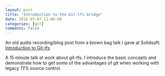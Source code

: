 ```yaml
---
layout: post
title: "Introduction to the Git-tfs bridge"
date: 2016-07-07 12:00:00
categories: [git]
comments: false
---
```


An old audio recording/blog post from a brown bag talk I gave at Solidsoft: [Introduction to Git-tfs](https://www.linkedin.com/pulse/introduction-git-tfs-nathan-cooper)

A 15 minute talk at work about git-tfs. I introduce the basic concepts and demonstrate how to get some of the advantages of git when working with legacy TFS source control.